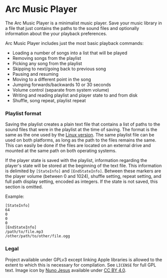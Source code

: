 # Arc Music Player
The Arc Music Player is a minimalist music player. Save your music library in a file that just contains the paths to the sound files and optionally information about the your playback preferences.

Arc Music Player includes just the most basic playback commands:
- Loading a number of songs into a list that will be played
- Removing songs from the playlist
- Picking any song from the playlist
- Skipping to next/going back to previous song
- Pausing and resuming
- Moving to a different point in the song
- Jumping forwards/backwards 10 or 30 seconds
- Volume control (separate from system volume)
- Writing and reading playlist and player state to and from disk
- Shuffle, song repeat, playlist repeat

### Playlist format

Saving the playlist creates a plain text file that contains a list of paths to the sound files that were in the playlist at the time of saving. The format is the same as the one used by the [Linux version](https://github.com/Arc676/Arc-Music-Player-Gtk). The same playlist file can be used on both platforms, as long as the path to the files remains the same. This can easily be done if the files are located on an external drive and mounted at the same path on both operating systems.

If the player state is saved with the playlist, information regarding the player's state will be stored at the beginning of the text file. This information is delimited by `[StateInfo]` and `[EndStateInfo]`. Between these markers are the player volume (between 0 and 1024), shuffle setting, repeat setting, and full path display setting, encoded as integers. If the state is not saved, this section is omitted.

Example:

```
[StateInfo]
64
0
0
0
[EndStateInfo]
/path/to/file.mp3
/other/path/to/other/file.ogg
```

### Legal

Project available under GPLv3 except linking Apple libraries is allowed to the extent to which this is necessary for compilation. See `LICENSE` for full GPL text. Image icon by [Nuno Jesus](https://github.com/nunojesus/graphic-design-portfolio) available under [CC BY 4.0](https://creativecommons.org/licenses/by/4.0/).
